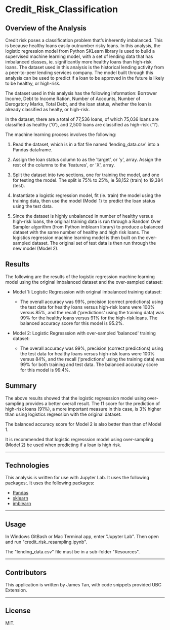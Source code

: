 # Credit_Risk_Classification

## Overview of the Analysis

Credit risk poses a classification problem that’s inherently imbalanced. This is because healthy loans easily outnumber risky loans. In this analysis, the logistic regression model from Python SKLearn library is used to build a supervised machine learning model, with a set of lending data that has imbalanced classes, ie. significantly more healthy loans than high-risk loans. The dataset used in this analysis is the historical lending activity from a peer-to-peer lending services company. The model built through this analysis can be used to predict if a loan to be approved in the future is likely to be healthy, or high-risk.

The dataset used in this analysis has the following information: Borrower Income, Debt to Income Ration, Number of Accounts, Number of Derogatory Marks, Total Debt, and the loan status, whether the loan is already classified as healty, or high-risk.

In the dataset, there are a total of 77,536 loans, of which 75,036 loans are classified as healthy ('0'), and 2,500 loans are classified as high-risk ('1').

The machine learning process involves the following:

1. Read the dataset, which is in a flat file named 'lending_data.csv' into a Pandas dataframe.

2. Assign the loan status column to as the 'target', or 'y', array. Assign the rest of the columns to the 'features', or 'X', array.

3. Split the dataset into two sections, one for training the model, and one for testing the model. The split is 75% to 25%, ie 58,152 (train) to 19,384 (test).

4. Instantiate a logistic regression model, fit (ie. train) the model using the training data, then use the model (Model 1) to predict the loan status using the test data.

5. Since the dataset is highly unbalanced in number of healthy versus high-risk loans, the original training data is run through a Random Over Sampler algorithm (from Python imblearn library) to produce a balanced dataset with the same number of healthy and high risk loans. The logistics regression machine learning model is then built on the over-sampled dataset. The original set of test data is then run through the new model (Model 2).


## Results

The following are the results of the logistic regression machine learning model using the original imbalanced dataset and the over-sampled dataset:

* Model 1: Logistic Regresssion with original imbalanced training dataset:
  * The overall accuracy was 99%, precision (correct predictions) using the test data for healthy loans versus high-risk loans were 100% versus 85%, and the recall ('predictions' using the training data) was 99% for the healthy loans versus 91% for the high-risk loans. The balanced accuracy score for this model is 95.2%.


* Model 2: Logistic Regresssion with over-sampled 'balanced' training dataset:
  * The overall accuracy was 99%, precision (correct predictions) using the test data for healthy loans versus high-risk loans were 100% versus 84%, and the recall ('predictions' using the training data) was 99% for both training and test data. The balanced accuracy score for this model is 99.4%.


## Summary

The above results showed that the logistic regresssion model using over-sampling provides a better overall result. The f1 score for the prediction of high-risk loans (91%), a more important measure in this case, is 3% higher than using logistics regression with the original dataset.

The balanced accuracy score for Model 2 is also better than than of Model 1.

It is recommended that logistic regresssion model using over-sampling (Model 2) be used when predicting if a loan is high risk.


---

## Technologies

This analysis is written for use with Jupyter Lab. It uses the following packages:. It uses the following packages:

* [Pandas](https://github.com/pandas-dev/pandas)
* [sklearn](https://scikit-learn.org)
* [imblearn](https://imbalanced-learn.org)


---

## Usage

In Windows GitBash or Mac Terminal app, enter "Jupyter Lab". Then open and run "credit_risk_resampling.ipynb".

The "lending_data.csv" file must be in a sub-folder "Resources".


---

## Contributors

This application is written by James Tan, with code snippets provided UBC Extension.

---

## License

MIT.

